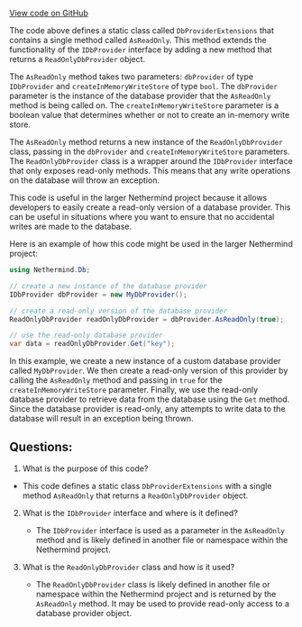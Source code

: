 [View code on GitHub](https://github.com/NethermindEth/nethermind/src/Nethermind/Nethermind.Db/DbProviderExtensions.cs)

The code above defines a static class called `DbProviderExtensions` that contains a single method called `AsReadOnly`. This method extends the functionality of the `IDbProvider` interface by adding a new method that returns a `ReadOnlyDbProvider` object. 

The `AsReadOnly` method takes two parameters: `dbProvider` of type `IDbProvider` and `createInMemoryWriteStore` of type `bool`. The `dbProvider` parameter is the instance of the database provider that the `AsReadOnly` method is being called on. The `createInMemoryWriteStore` parameter is a boolean value that determines whether or not to create an in-memory write store. 

The `AsReadOnly` method returns a new instance of the `ReadOnlyDbProvider` class, passing in the `dbProvider` and `createInMemoryWriteStore` parameters. The `ReadOnlyDbProvider` class is a wrapper around the `IDbProvider` interface that only exposes read-only methods. This means that any write operations on the database will throw an exception. 

This code is useful in the larger Nethermind project because it allows developers to easily create a read-only version of a database provider. This can be useful in situations where you want to ensure that no accidental writes are made to the database. 

Here is an example of how this code might be used in the larger Nethermind project:

```csharp
using Nethermind.Db;

// create a new instance of the database provider
IDbProvider dbProvider = new MyDbProvider();

// create a read-only version of the database provider
ReadOnlyDbProvider readOnlyDbProvider = dbProvider.AsReadOnly(true);

// use the read-only database provider
var data = readOnlyDbProvider.Get("key");
```

In this example, we create a new instance of a custom database provider called `MyDbProvider`. We then create a read-only version of this provider by calling the `AsReadOnly` method and passing in `true` for the `createInMemoryWriteStore` parameter. Finally, we use the read-only database provider to retrieve data from the database using the `Get` method. Since the database provider is read-only, any attempts to write data to the database will result in an exception being thrown.
## Questions: 
 1. What is the purpose of this code?
   - This code defines a static class `DbProviderExtensions` with a single method `AsReadOnly` that returns a `ReadOnlyDbProvider` object.

2. What is the `IDbProvider` interface and where is it defined?
   - The `IDbProvider` interface is used as a parameter in the `AsReadOnly` method and is likely defined in another file or namespace within the Nethermind project.

3. What is the `ReadOnlyDbProvider` class and how is it used?
   - The `ReadOnlyDbProvider` class is likely defined in another file or namespace within the Nethermind project and is returned by the `AsReadOnly` method. It may be used to provide read-only access to a database provider object.